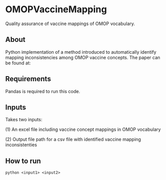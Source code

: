 # OMOPVaccineMapping
 Quality assurance of vaccine mappings of OMOP vocabulary.
 
## About
 Python implementation of a method introduced to automatically identify mapping inconsistencies among OMOP vaccine concepts. The paper can be found at:

## Requirements
 Pandas is required to run this code.

## Inputs
 Takes two inputs:
 
 (1) An excel file including vaccine concept mappings in OMOP vocabulary
 
 (2) Output file path for a csv file with identified vaccine mapping inconsistenties

## How to run
`python <input1> <input2>`
